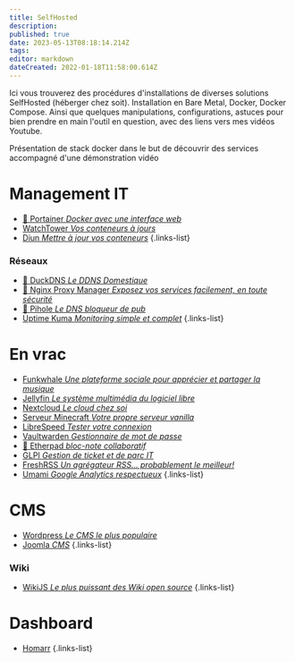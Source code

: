 ```yaml
---
title: SelfHosted
description: 
published: true
date: 2023-05-13T08:18:14.214Z
tags: 
editor: markdown
dateCreated: 2022-01-18T11:58:00.614Z
---
```


Ici vous trouverez des procédures d'installations de diverses solutions SelfHosted (héberger chez soit). Installation en Bare Metal, Docker, Docker Compose. Ainsi que quelques manipulations, configurations, astuces pour bien prendre en main l'outil en question, avec des liens vers mes vidéos Youtube.

Présentation de stack docker dans le but de découvrir des services accompagné d'une démonstration vidéo

# Management IT
- [:link: Portainer *Docker avec une interface web*](https://zatoufly.fr/installer-docker-et-portainer-sur-linux/)
- [WatchTower *Vos conteneurs à jours*](/SelfHosted/WatchTower)
- [Diun *Mettre à jour vos conteneurs*](/SelfHosted/diun)
{.links-list}
### Réseaux
- [:link: DuckDNS *Le DDNS Domestique*](https://zatoufly.fr/deployer-duckdns-avec-docker)
- [:link: Nginx Proxy Manager *Exposez vos services facilement, en toute sécurité*](https://zatoufly.fr/installer-nginx-proxy-manager-auto-heberger-vos-services/)
- [:link: Pihole *Le DNS bloqueur de pub*](https://zatoufly.fr/deployer-pihole-avec-docker/)
- [Uptime Kuma *Monitoring simple et complet*](/SelfHosted/Uptime-Kuma)
{.links-list}

# En vrac
- [Funkwhale *Une plateforme sociale pour apprécier et partager la musique*](/SelfHosted/Funkwhale)
- [Jellyfin *Le système multimédia du logiciel libre*](/SelfHosted/Jellyfin)
- [Nextcloud *Le cloud chez soi*](/SelfHosted/Nextcloud)
- [Serveur Minecraft *Votre propre serveur vanilla*](/SelfHosted/Serveur-Minecraft)
- [LibreSpeed *Tester votre connexion*](/SelfHosted/LibreSpeed)
- [Vaultwarden *Gestionnaire de mot de passe*](/SelfHosted/vaultwarden)
- [:link: Etherpad *bloc-note collaboratif*](https://zatoufly.fr/installer-etherpad-avec-docker-bloc-note-sur-le-web/)
- [GLPI *Gestion de ticket et de parc IT*](/SelfHosted/GLPI)
- [FreshRSS *Un agrégateur RSS... probablement le meilleur!*](/SelfHosted/FreshRSS)
- [Umami *Google Analytics respectueux*](/SelfHosted/umami)
{.links-list}

# CMS
- [Wordpress *Le CMS le plus populaire*](/SelfHosted/Wordpress)
- [Joomla *CMS*](/SelfHosted/Joomla)
{.links-list}
### Wiki
- [WikiJS *Le plus puissant des Wiki open source*](/SelfHosted/WikiJS)
{.links-list}

# Dashboard
- [Homarr](/SelfHosted/Homarr)
{.links-list}